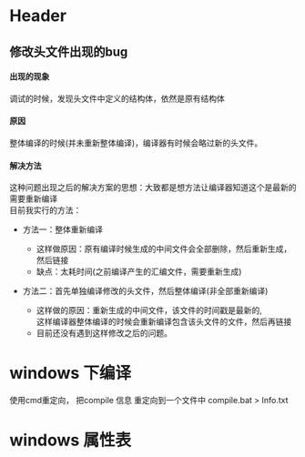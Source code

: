 # Header
## 修改头文件出现的bug
#### 出现的现象
调试的时候，发现头文件中定义的结构体，依然是原有结构体

#### 原因
整体编译的时候(并未重新整体编译)，编译器有时候会略过新的头文件。

#### 解决方法
这种问题出现之后的解决方案的思想：大致都是想方法让编译器知道这个是最新的需要重新编译  
目前我实行的方法：
* 方法一：整体重新编译
  * 这样做原因：原有编译时候生成的中间文件会全部删除，然后重新生成，然后链接
  * 缺点：太耗时间(之前编译产生的汇编文件，需要重新生成)


* 方法二：首先单独编译修改的头文件，然后整体编译(非全部重新编译)
  * 这样做的原因：重新生成的中间文件，该文件的时间戳是最新的,  
    这样编译器整体编译的时候会重新编译包含该头文件的文件，然后再链接
  * 目前还没有遇到这样修改之后的问题。

# windows 下编译
使用cmd重定向， 把compile 信息 重定向到一个文件中
compile.bat > Info.txt


# windows 属性表
